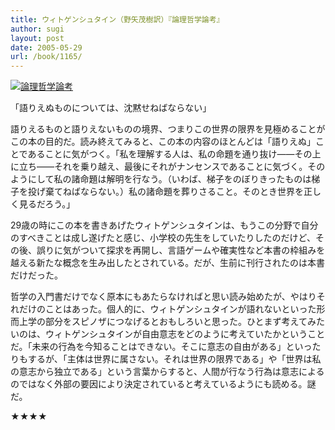 ```yaml
---
title: ウィトゲンシュタイン（野矢茂樹訳）『論理哲学論考』
author: sugi
layout: post
date: 2005-05-29
url: /book/1165/
---
```

<a href="http://www.amazon.co.jp/exec/obidos/ASIN/4003368916/chezsugi-22/ref=nosim/" name="amazletlink" target="_blank"><img src="http://i0.wp.com/ec2.images-amazon.com/images/I/518CRKBPA6L.SL160.jpg?w=660" alt="論理哲学論考" class="alignleft" data-recalc-dims="1" /></a>

「語りえぬものについては、沈黙せねばならない」

語りえるものと語りえないものの境界、つまりこの世界の限界を見極めることがこの本の目的だ。読み終えてみると、この本の内容のほとんどは「語りえぬ」ことであることに気がつく。「私を理解する人は、私の命題を通り抜け――その上に立ち――それを乗り越え、最後にそれがナンセンスであることに気づく。そのようにして私の諸命題は解明を行なう。（いわば、梯子をのぼりきったものは梯子を投げ棄てねばならない。）私の諸命題を葬りさること。そのとき世界を正しく見るだろう。」

29歳の時にこの本を書きあげたウィトゲンシュタインは、もうこの分野で自分のすべきことは成し遂げたと感じ、小学校の先生をしていたりしたのだけど、その後、誤りに気がついて探求を再開し、言語ゲームや確実性など本書の枠組みを越える新たな概念を生み出したとされている。だが、生前に刊行されたのは本書だけだった。

哲学の入門書だけでなく原本にもあたらなければと思い読み始めたが、やはりそれだけのことはあった。個人的に、ウィトゲンシュタインが語れないといった形而上学の部分をスピノザにつなげるとおもしろいと思った。ひとまず考えてみたいのは、ウィトゲンシュタインが自由意志をどのように考えていたかということだ。「未来の行為を今知ることはできない。そこに意志の自由がある」といったりもするが、「主体は世界に属さない。それは世界の限界である」や「世界は私の意志から独立である」という言葉からすると、人間が行なう行為は意志によるのではなく外部の要因により決定されていると考えているようにも読める。謎だ。

★★★★

